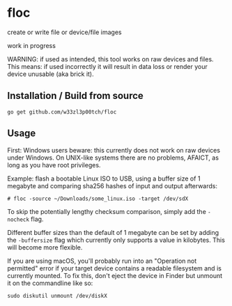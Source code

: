 # floc
create or write file or device/file images

work in progress

WARNING: if used as intended, this tool works on raw devices and files. This means: if used incorrectly it will result in data loss or render your device unusable (aka brick it).

## Installation / Build from source
```
go get github.com/w33zl3p00tch/floc
```

## Usage
First: Windows users beware: this currently does not work on raw devices under Windows. On UNIX-like systems there are no problems, AFAICT, as long as you have root privileges.

Example: flash a bootable Linux ISO to USB, using a buffer size of 1 megabyte and comparing sha256 hashes of input and output afterwards:
```
# floc -source ~/Downloads/some_linux.iso -target /dev/sdX
```
To skip the potentially lengthy checksum comparison, simply add the ```-nocheck``` flag.

Different buffer sizes than the default of 1 megabyte can be set by adding the ```-buffersize``` flag which currently only supports a value in kilobytes. This will become more flexible.

If you are using macOS, you'll probably run into an "Operation not permitted" error if your target device contains a readable filesystem and is currently mounted. To fix this, don't eject the device in Finder but unmount it on the commandline like so:
```
sudo diskutil unmount /dev/diskX
```
